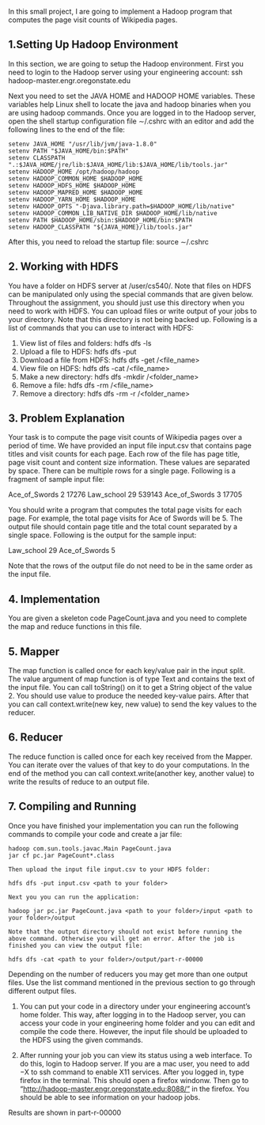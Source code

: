 In this small project,  I are going to implement a Hadoop program that computes the page visit counts of Wikipedia pages.

## 1.Setting Up Hadoop Environment

In this section, we are going to setup the Hadoop environment. First you need to login to the Hadoop server using your engineering account:
ssh hadoop-master.engr.oregonstate.edu

Next you need to set the JAVA HOME and HADOOP HOME variables. These variables help Linux shell to locate the java and hadoop binaries when you are using hadoop commands. Once you are logged in to the Hadoop server, open the shell startup configuration file ∼/.cshrc with an editor and add the following lines to the end of the file:

```
setenv JAVA_HOME "/usr/lib/jvm/java-1.8.0"
setenv PATH "$JAVA_HOME/bin:$PATH"
setenv CLASSPATH ".:$JAVA_HOME/jre/lib:$JAVA_HOME/lib:$JAVA_HOME/lib/tools.jar"
setenv HADOOP_HOME /opt/hadoop/hadoop
setenv HADOOP_COMMON_HOME $HADOOP_HOME
setenv HADOOP_HDFS_HOME $HADOOP_HOME
setenv HADOOP_MAPRED_HOME $HADOOP_HOME
setenv HADOOP_YARN_HOME $HADOOP_HOME
setenv HADOOP_OPTS "-Djava.library.path=$HADOOP_HOME/lib/native"
setenv HADOOP_COMMON_LIB_NATIVE_DIR $HADOOP_HOME/lib/native
setenv PATH $HADOOP_HOME/sbin:$HADOOP_HOME/bin:$PATH
setenv HADOOP_CLASSPATH "${JAVA_HOME}/lib/tools.jar"
```
After this, you need to reload the startup file:
source ∼/.cshrc

## 2. Working with HDFS

You have a folder on HDFS server at /user/cs540/<your onid user name>. Note that files on HDFS can be manipulated only using the special commands that are given below. Throughout the assignment, you should just use this directory when you need to work with HDFS. You can upload files or write output of your jobs to your directory. Note that this directory is not being backed up. Following is a list of commands that you can use to interact with HDFS:

 1. View list of files and folders: hdfs dfs -ls <path>
 2. Upload a file to HDFS:
      hdfs dfs -put <file on engr account> <path to your directory on HDFS>
 3. Download a file from HDFS:
  hdfs dfs -get <path to your directory on HDFS>/<file_name>
 4. View file on HDFS: hdfs dfs -cat <path to your directory on HDFS>/<file_name> 
 5.  Make a new directory:
     hdfs dfs -mkdir <path your directory on HDFS>/<folder_name>
 5. Remove a file: hdfs dfs -rm <path to your directory on HDFS>/<file_name>
 6. Remove a directory:
     hdfs dfs -rm -r <path to your directory on HDFS>/<folder_name>

## 3. Problem Explanation
Your task is to compute the page visit counts of Wikipedia pages over a period of time. We have provided an input file input.csv that contains page titles and visit counts for each page. Each row of the file has page title, page visit count and content size information. These values are separated by space. There can be multiple rows for a single page. Following is a fragment of sample input file:


Ace_of_Swords 2 17276
Law_school 29 539143
Ace_of_Swords 3 17705

You should write a program that computes the total page visits for each page. For example, the total page visits for Ace of Swords will be 5. The output file should contain page title and the total count separated by a single space. Following is the output for the sample input:

Law_school 29
Ace_of_Swords 5

Note that the rows of the output file do not need to be in the same order as the input file.

## 4. Implementation

You are given a skeleton code PageCount.java and you need to complete the map and reduce functions in this file.

## 5. Mapper
The map function is called once for each key/value pair in the input split. The value argument of map function is of type Text and contains the text of the input file. You can call toString() on it to get a String object of the value 2. You should use value to produce the needed key-value pairs. After that you can call context.write(new key, new value) to send the key values to the reducer.

## 6. Reducer
The reduce function is called once for each key received from the Mapper. You can iterate over the values of that key to do your computations. In the end of the method you can call context.write(another key, another value) to write the results of reduce to an output file.

## 7. Compiling and Running
Once you have finished your implementation you can run the following commands to compile your code and create a jar file:

```
hadoop com.sun.tools.javac.Main PageCount.java
jar cf pc.jar PageCount*.class

Then upload the input file input.csv to your HDFS folder:

hdfs dfs -put input.csv <path to your folder>

Next you you can run the application:

hadoop jar pc.jar PageCount.java <path to your folder>/input <path to your folder>/output 

Note that the output directory should not exist before running the above command. Otherwise you will get an error. After the job is finished you can view the output file:

hdfs dfs -cat <path to your folder>/output/part-r-00000
```

Depending on the number of reducers you may get more than one output files. Use the list command mentioned in the previous section to go through different output files.

  1. You can put your code in a directory under your engineering account’s home folder. This way, after logging in to the Hadoop server, you can access your code in your engineering home folder and you can edit and compile the code there. However, the input file should be uploaded to the HDFS using the given commands.

  2. After running your job you can view its status using a web interface. To do this, login to Hadoop server. If you are a mac user, you need to add −X to ssh command to enable X11 services. After you logged in, type firefox in the terminal. This should open a firefox windonw. Then go to “http://hadoop-master.engr.oregonstate.edu:8088/” in the firefox. You should be able to see information on your hadoop jobs.


Results are shown in part-r-00000